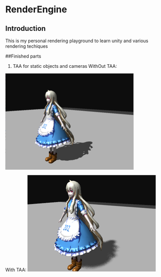 # RenderEngine

## Introduction
This is my personal rendering playground to learn unity and various rendering techiques

##Finished parts
1. TAA for static objects and cameras
WithOut TAA:
<img width = "400" height = "300" src = "https://github.com/XiaoyuXiao1998/RenderEngine/blob/master/demos/ShadowPass.png" alt="shadow pass"/>

With TAA:
<img width = "400" height = "300" src = "https://github.com/XiaoyuXiao1998/RenderEngine/blob/master/demos/PCF.png" alt="PCF"/>

